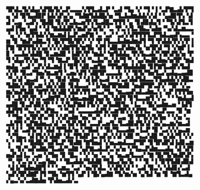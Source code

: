▜▛▟▃▜▞▟▄▞▟▜▙▜▞▃▛▃▃▃▚▜▜▃▟▃▛▝▃▟▝▜▄▝▞▝▜▝▐▝▃▛▇▃▟▞▛▜▄▝▟▝▉▜▄▟▉▛▐▟▞▟▚▞▄▝▜▟▇▜▟▟█▞▅▝▜▃▙▟▆▟▟▞▞▟▝▝▄▟▉▜▚▝▟▟▝▃▄▝▃▟▚▝█▟█▝▊▞▛▃▙▃▅▜▚▜▃▟█▃▜▜▜▝▄▝▊▟▉▟▄▜▝▝▜▞▟▜▃▜▄▟▐▜▅▝▄▟▝▝▟▝▇▟▟▟▛▞▆▟▚▞▅▜▞▝▃▝▛▃▚▜▃▜▙▃▚▟▅▝▚▞▟▃▆▃▃▝▄▝▞▝▅▜▜▟▞▞▆▃▆▟▐▃▛▃▅▛▇▝▃▝▃▞▝▃▞▞▟▜▜▜▜▃▛▜▟▃▄▟▚▃▃▝▆▝▊▝▆▟▚▟▇▃▜▝█▞▛▜▙▜▛▞▝▞▝▛▐▜▃▃▙▟▆▟▆▟▜▝▜▝▛▟▟▞▛▞▞▛▐▛▇▝█▜▜▜▞▞▄▞▞▞▞▟▇▜▜▞▆▜▙▝▟▜▝▟▉▃▛▟▅▞▙▝▅▜▛▟▝▜▝▞▆▛▐▝▊▝▃▃▙▞▟▟█▝▊▃▆▟▉▝▐▟▛▞▛▝▆▟▞▝▆▜▟▟▄▝▛▞▙▃▟▞▚▜▛▟▜▞▅▝▛▜▝▟▄▞▛▞▆▝▜▝▜▝▇▃▛▝█▞▟▝▚▃▙▞▚▞▟▞▜▝▚▝▄▞▅▟▛▟▅▞▅▜▛▝▆▟▅▟▄▝▃▟▝▃▛▞▟▃▆▟▐▝▉▜▝▟▊▃▆▜▅▝▜▜▅▜▙▟▟▟▇▝▊▛▇▜▃▟▛▞▙▟▞▞▛▝▉▃▞▜▅▞▆▃▆▜▝▃▅▞▟▜▝▟█▜▛▃▃▃▙▝▞▝▉▜▞▜▅▜▃▞▄▟▄▃▄▟▉▝▚▞▟▝▄▃▟▝▚▝▄▝▉▟▝▟▅▞▝▟▐▟▚▃▟▝▝▞▃▞▟▟▜▟▃▃▜▜▄▟▟▞▞▟█▃▜▟▇▞▞▜▛▃▆▝▟▞▞▟▊▝▊▟▃▃▞▝▐▞▆▟▜▛▇▟▊▝▅▟▛▜▛▃▛▞▝▜▛▝▞▃▆▞▅▟▜▟▉▝▇▜▚▜▞▟█▝▟▟▚▜▜▝▚▃▞▜▄▝▆▃▄▟▚▟▃▟▆▃▚▝▄▛▐▜▜▜▅▜▝▃▙▜▚▜▚▞▃▟▇▜▚▞▞▟▅▃▅▟█▜▄▞▙▝▟▟▜▝▊▜▃▃▆▜▝▞▃▝▝▝▆▟▄▟▄▟█▝▊▃▛▟▊▞▛▝▝▃▚▜▄▛▇▟▐▜▞▞▚▞▙▟▉▜▄▝▐▃▝▝█▞▄▟▆▃▅▝▐▟▜▟▟▜▜▝▚▃▚▞▚▛▇▃▝▝▚▟▝▃▃▃▃▟▟▜▞▃▆▜▛▞▞▟▜▜▃▝▚▃▛▃▃▝▉▝▆▝▝▜▅▝▄▜▛▟▚▞▜▝▞▟▚▟▆▝▅▞▚▞▚▝▝▝▛▃▄▝▉▝▛▜▞▞▙▜▅▝▝▞▅▝▃▃▙▜▜▝▄▛▇▟▅▃▞▟▝▃▜▟▚▜▟▝▃▃▛▃▅▜▃▜▃▟▉▟▜▞▟▝▅▞▄▃▆▞▆▃▟▟▝▟▝▃▟▜▞▜▝▟▟▝▛▜▟▞▅▝▞▜▙▟▝▝▉▞▜▃▃▟▅▝▐▃▛▝▉▝▃▞▞▞▄▃▆▝▞▜▄▃▝▟▐▜▞▞▟▟▛▝▟▃▜▜▟▛▐▃▚▟▚▞▞▟▝▟▉▝▚▃▞▟█▝▚▞▟▞▜▝▞▞▚▝▝▜▝▝█▟█▞▚▟▜▃▛▝▉▟▇▝▇▜▅▟▝▞▅▃▅▟▃▃▛▜▛▝▊▜▛▟▛▟▐▟▊▃▆▝▄▝▊▞▚▟▚▟▇▞▜▃▟▞▚▟▇▝▄▛▇▃▟▃▛▃▚▞▅▝▞▜▄▃▛▟▆▃▃▟▄▝▟▝▟▜▅▟▚▟▐▃▝▃▅▝▞▜▅▝▊▝█▃▝▝▞▝▅▝▃▝▄▝▅▃▅▜▃▃▞▝▇▝█▞▜▞▆▟▛▟▚▝▚▝▛▃▚▞▞▃▄▜▅▞▝▝█▃▟▟▞▜▟▟█▝▜▟▃▞▙▞▙▝▝▝▊▝▐▝▉▜▜▟▊▟▉▟▝▟▐▞▜▟▅▟█▜▝▝▝▃▆▃▝▃▞▝▅▞▛▟▃▝▞▟▜▞▟▝▝▃▟▝▉▃▚▝▟▟▊▞▃▟▚▟▚▜▛▟▇▛▐▜▝▜▙▝▆▜▜▝▄▛▐▝█▞▄▟▇▝▜▞▆▞▅▝▄▜▟▝▆▝▊▝▇▜▃▟▄▞▄▃▚▞▃▟▇▟▅▝▛▟▅▃▟▞▃
